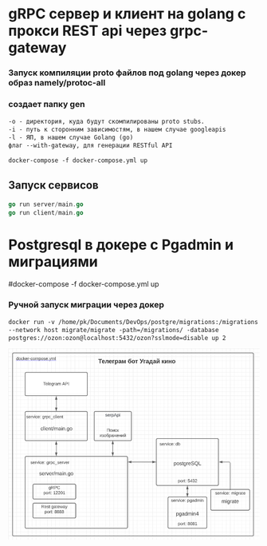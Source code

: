 # gRPC сервер и клиент на golang с прокси REST api через grpc-gateway 

### Запуск компиляции proto файлов под golang через докер образ namely/protoc-all
### создает папку gen
```
-o - директория, куда будут скомпилированы proto stubs.
-i - путь к сторонним зависимостям, в нашем случае googleapis
-l - ЯП, в нашем случае Golang (go)
флаг --with-gateway, для генерации RESTful API
```

```
docker-compose -f docker-compose.yml up
```

## Запуск сервисов
```go
go run server/main.go
go run client/main.go 
```

# Postgresql в докере c Pgadmin и миграциями

#docker-compose -f docker-compose.yml up

### Ручной запуск миграции через докер
```
docker run -v /home/pk/Documents/DevOps/postgre/migrations:/migrations --network host migrate/migrate -path=/migrations/ -database postgres://ozon:ozon@localhost:5432/ozon?sslmode=disable up 2
```

![graph](https://github.com/betflop/Golang_Python/blob/master/ozon_road256/ozon_tgbot_grpc_docker/Screenshot_83.png)
